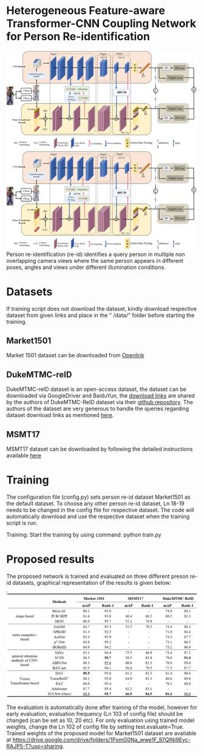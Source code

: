 # Heterogeneous Feature-aware Transformer-CNN Coupling Network for Person Re-identification

![framework](figs/framework.png)
<img src="./figs/framework.png" style="zoom:50%" />
Person re-identification (re-id) identifies a query person in multiple non overlapping camera views where the same
person appears in different poses, angles and views under different illumination conditions.

# Datasets

If training script does not download the dataset, kindly download respective dataset from given links and place in the "
/data/" folder before starting the training.

## Market1501

Market 1501 dataset can be downloaded from [Openlink](http://zheng-lab.cecs.anu.edu.au/Project/project_reid.html)

## DukeMTMC-reID

DukeMTMC-reID dataset is an open-access dataset, the dataset can be downloaded via GoogleDriver and BaiduYun,
the [download links](https://github.com/sxzrt/DukeMTMC-reID_evaluation#download-dataset) are shared by the authors of
DukeMTMC-ReID dataset via their [github repository](https://github.com/sxzrt/DukeMTMC-reID_evaluation). The authors of
the dataset are very generous to handle the queries regarding dataset download links as
mentioned [here](https://github.com/sxzrt/DukeMTMC-reID_evaluation#download-dataset).

## MSMT17

MSMT17 dataset can be downloaded by following the detailed instructions
available [here](https://www.pkuvmc.com/dataset.html)

# Training

The configuration file (config.py) sets person re-id dataset Market1501 as the default dataset. To choose any other
person re-id dataset, Ln 18-19 needs to be changed in the config file for respective dataset. The code will
automatically download and use the respective dataset when the training script is run.

Training: Start the training by using command: python train.py

# Proposed results

The proposed network is trained and evaluated on three different preson re-id datasets, graphical representation of the
results is given below:

![framework](figs/sota.png)

The evaluation is automatically done after training of the model, however for early evaluation, evaluation frequency (Ln
103 of config file) should be changed (can be set as 10, 20 etc). For only evaluation using trained model weights,
change the Ln 102 of config file by setting test.evaluate=True. Trained weights of the proposed model for Market1501
dataset are available at https://drive.google.com/drive/folders/1PxmG0Na_wwe1F_97QlNi9Eyc-RAJP5-T?usp=sharing.



